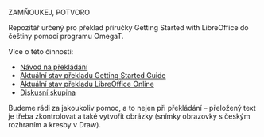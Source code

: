 ZAMŇOUKEJ, POTVORO

Repozitář určený pro překlad příručky Getting Started with LibreOffice do češtiny pomocí programu OmegaT.

Více o této činnosti:
* [Návod na překládání](https://wiki.documentfoundation.org/CS/Documentation/UsingOmegaT)
* [Aktuální stav překladu Getting Started Guide](https://wiki.documentfoundation.org/CS/Documentation/GettingStarted)
* [Aktuální stav překladu LibreOffice Online](https://wiki.documentfoundation.org/CS/Documentation/LibreOfficeOnline)
* [Diskusní skupina](https://wiki.documentfoundation.org/Local_Mailing_Lists#Czech_.2F_.C4.8Ce.C5.A1tina)

Budeme rádi za jakoukoliv pomoc, a to nejen při překládání – přeložený text je třeba zkontrolovat a také vytvořit obrázky (snímky obrazovky s českým rozhraním a kresby v Draw).
